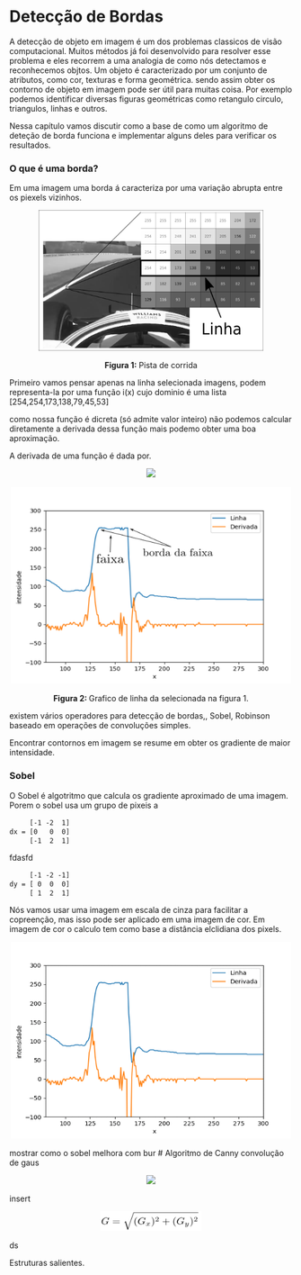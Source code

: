 # Detecção de Bordas
A detecção de objeto em imagem é um dos problemas classicos de visão computacional. Muitos métodos já foi desenvolvido para resolver esse problema e eles recorrem a uma analogia de como nós detectamos e reconhecemos objtos. Um objeto é caracterizado por um conjunto de atributos, como cor, texturas e forma geométrica. sendo assim obter os contorno de objeto em imagem pode ser útil para muitas coisa. Por exemplo podemos identificar diversas figuras geométricas como retangulo circulo, triangulos, linhas e outros.

Nessa capítulo vamos discutir como a base de como um algoritmo de deteção de borda funciona e implementar alguns deles para verificar os resultados. 


### O que é uma borda?

Em uma imagem uma borda á caracteriza por uma variação abrupta entre os piexels vizinhos.

<div align="center">
    <p align="center">
    <img src="../imagens/cap1/img_linha.png" width="400" height="250"/>
    </p> <p align="center"> <b>Figura 1:</b>  Pista de corrida </p>
</div>

Primeiro vamos pensar apenas na linha selecionada imagens, podem representa-la por uma função i(x) cujo dominio é uma lista [254,254,173,138,79,45,53]

como nossa função é dicreta (só admite valor inteiro) não podemos calcular diretamente a derivada dessa função mais podemo obter uma boa aproximação.

A derivada de uma função é dada por.
<div align="center">
         <p align="center">
         <img src="https://render.githubusercontent.com/render/math?math=\large{\frac{df}{dx}=\lim_{h\to 0} \frac{f(x %2B h)- f(x)}{h}} ">
         </p>
 </div>


<div align="center">
    <p align="center">
    <img src="../imagens/cap1/df.png" width="500" height="350"/>
    </p> <p align="center"> <b>Figura 2: </b> Grafico de linha da selecionada na figura 1. </p>
</div>

existem vários operadores para detecção de bordas,, Sobel, Robinson
baseado em operações de convoluções simples.

Encontrar contornos em imagem se resume em obter os gradiente de maior intensidade.

### Sobel
O Sobel é algotritmo que calcula os gradiente aproximado de uma imagem. Porem o sobel usa um grupo de pixeis a

         [-1 -2  1]
    dx = [0   0  0]
         [-1  2  1] 

fdasfd

         [-1 -2 -1]
    dy = [ 0  0  0]
         [ 1  2  1] 
Nós vamos usar uma imagem em escala de cinza para facilitar a copreenção, mas 
isso pode ser aplicado em uma imagem de cor. Em imagem de cor o calculo tem como base a distância elclidiana dos
pixels.
<div align="center">
    <p align="center">
    <img src="../imagens/cap1/gauss.gif" width="500" height="350"/>
    </p>
</div>  
mostrar como o sobel melhora com bur       
# Algoritmo de Canny
convolução de gaus
<div align="center">
         <p align="center">
         <img src="https://render.githubusercontent.com/render/math?math=G =\sqrt{{(G_x)^2} %2B {(G_y)^2}}">
         </p>
 </div>


insert
<div align="center">
    <p align="center">
    <img src="../imagens/cap1/eq_grad.png" width="180" height="35"/>
    </p>
</div>
ds

Estruturas salientes.
